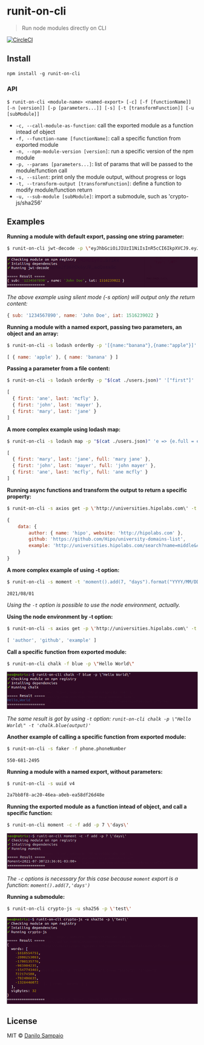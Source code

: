 # runit-on-cli
> Run node modules directly on CLI

[![CircleCI](https://circleci.com/gh/danilosampaio/runit-on-cli.svg?style=svg)](https://circleci.com/gh/danilosampaio/runit-on-cli)

## Install

```
npm install -g runit-on-cli
```

### API

```
$ runit-on-cli <module-name> <named-export> [-c] [-f [functionName]] [-n [version]] [-p [parameters...]] [-s] [-t [transformFunction]] [-u [subModule]]
```

- `-c, --call-module-as-function`: call the exported module as a function intead of object
- `-f, --function-name [functionName]`: call a specific function from exported module
- `-n, --npm-module-version [version]`: run a specific version of the npm module
- `-p, --params [parameters...]`: list of params that will be passed to the module/function call
- `-s, --silent`: print only the module output, without progress or logs
- `-t, --transform-output [transformFunction]`: define a function to modify module/function return
- `-u, --sub-module [subModule]`: import a submodule, such as 'crypto-js/sha256'

## Examples

__Running a module with default export, passing one string parameter:__

```sh
$ runit-on-cli jwt-decode -p \"eyJhbGciOiJIUzI1NiIsInR5cCI6IkpXVCJ9.eyJzdWIiOiIxMjM0NTY3ODkwIiwibmFtZSI6IkpvaG4gRG9lIiwiaWF0IjoxNTE2MjM5MDIyfQ.SflKxwRJSMeKKF2QT4fwpMeJf36POk6yJV_adQssw5c\"
```

![Image](assets/example1.png)

*The above example using silent mode (-s option) will output only the return content:*

```js
{ sub: '1234567890', name: 'John Doe', iat: 1516239022 }
```

__Running a module with a named export, passing two parameters, an object and an array:__

```sh
$ runit-on-cli -s lodash orderBy -p '[{name:"banana"},{name:"apple"}]' '["name"]'
```
```js
[ { name: 'apple' }, { name: 'banana' } ]
```

__Passing a parameter from a file content:__

```sh
$ runit-on-cli -s lodash orderBy -p "$(cat ./users.json)" '["first"]'
```
```js
[
  { first: 'ane', last: 'mcfly' },
  { first: 'john', last: 'mayer' },
  { first: 'mary', last: 'jane' }
]
```

__A more complex example using lodash map:__

```sh
$ runit-on-cli -s lodash map -p "$(cat ./users.json)" 'e => {e.full = e.first + " " + e.last; return e;}'
```
```js
[
  { first: 'mary', last: 'jane', full: 'mary jane' },
  { first: 'john', last: 'mayer', full: 'john mayer' },
  { first: 'ane', last: 'mcfly', full: 'ane mcfly' }
]
```

__Running async functions and transform the output to return a specific property:__

```sh
$ runit-on-cli -s axios get -p \'http://universities.hipolabs.com\' -t 'output.data'
```
```js
{
    data: {
        author: { name: 'hipo', website: 'http://hipolabs.com' },
        github: 'https://github.com/Hipo/university-domains-list',
        example: 'http://universities.hipolabs.com/search?name=middle&country=Turkey'
    }
}
```

__A more complex example of using -t option:__

```sh
$ runit-on-cli -s moment -t 'moment().add(7, "days").format("YYYY/MM/DD")'
```
```
2021/08/01
```
*Using the `-t` option is possible to use the node environment, actually.*


__Using the node environment by -t option:__

```sh
$ runit-on-cli -s axios get -p \'http://universities.hipolabs.com\' -t 'Object.keys(output.data)'
```
```js
[ 'author', 'github', 'example' ]
```


__Call a specific function from exported module:__

```sh
$ runit-on-cli chalk -f blue -p \"Hello World\"
```

![Image](assets/example2.png)

*The same result is got by using `-t` option: `runit-on-cli chalk -p \"Hello World\" -t 'chalk.blue(output)'`*


__Another example of calling a specific function from exported module:__

```sh
$ runit-on-cli -s faker -f phone.phoneNumber
```
```
550-681-2495
```

__Running a module with a named export, without parameters:__

```sh
$ runit-on-cli -s uuid v4
```
```sh
2a7bb8f8-ac20-46ea-a0eb-ea58df26d48e
```

__Running the exported module as a function intead of object, and call a specific function:__

```sh
$ runit-on-cli moment -c -f add -p 7 \'days\'
```

![Image](assets/example3.png)

*The `-c` options is necessary for this case because `moment` export is a function: `moment().add(7,'days')`*

__Running a submodule:__

```sh
$ runit-on-cli crypto-js -u sha256 -p \'test\'
```

![Image](assets/example4.png)


## License

MIT © [Danilo Sampaio](http://github.org/danilosampaio)